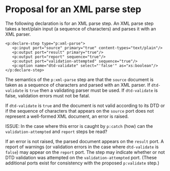 # Proposal for an XML parse step

The following declaration is for an XML parse step. An XML parse step takes a text/plain input (a sequence of characters) and parses it with an XML parser.

````
<p:declare-step type="p:xml-parse">
   <p:input port="source" primary="true" content-types="text/plain"/>
   <p:output port="result" primary="true"/>
   <p:output port="report" sequence="true"/>
   <p:output port="validation-attempted" sequence="true"/>
   <p:option name="dtd-validate" select="'false'" as="xs:boolean"/>
</p:declare-step>
````

The semantics of the `p:xml-parse` step are that the `source` document is taken as a sequence of characters and parsed with an XML parser. If `dtd-validate` is `true` then a validating parser must be used. If `dtd-validate` is false, validation errors must not be fatal.

If `dtd-validate` is `true` and the document is not valid according to its DTD or if the sequence of characters that appears on the `source` port does not represent a well-formed XML document, an error is raised.

ISSUE: In the case where this error is caught by `p:catch` (how) can the `validation-attempted` and `report` steps be read?

If an error is not raised, the parsed document appears on the `result` port. A report of warnings (or validation errors in the case where `dtd-validate` is `false`) may appear on the `report` port. The step may indicate whether or not DTD validation was attempted on the `validation-attempted` port. (These additional ports exist for consistency with the proposed `p:validate` step.)
